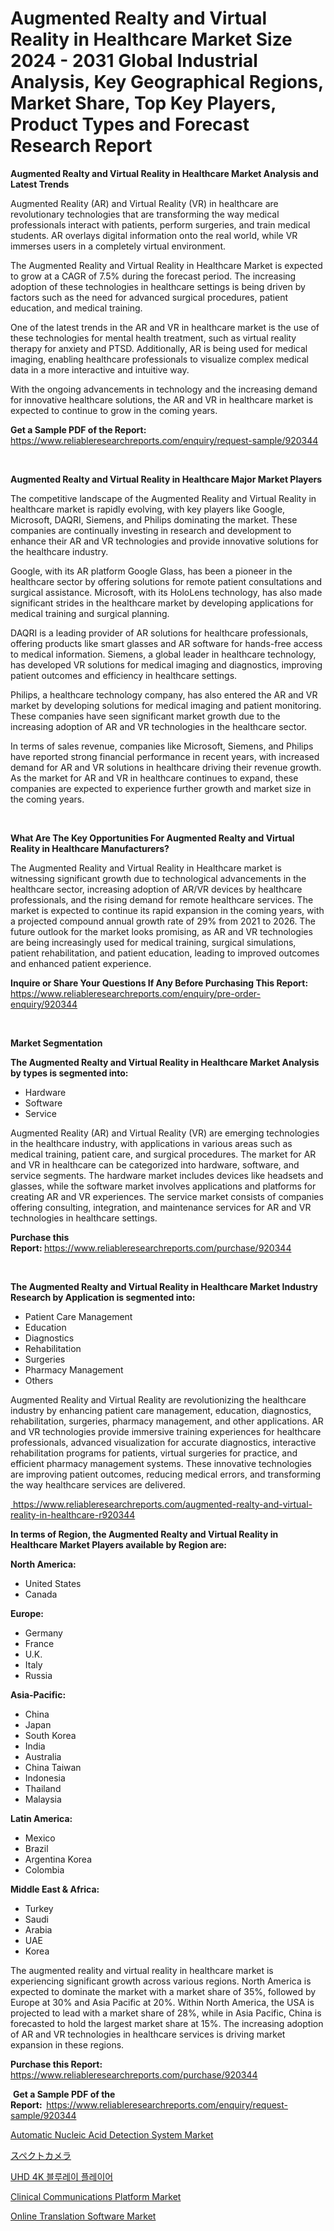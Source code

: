 <p><h1>Augmented Realty and Virtual Reality in Healthcare Market Size 2024 - 2031 Global Industrial Analysis, Key Geographical Regions, Market Share, Top Key Players, Product Types and Forecast Research Report</h1></p><p><strong>Augmented Realty and Virtual Reality in Healthcare Market Analysis and Latest Trends</strong></p>
<p><p>Augmented Reality (AR) and Virtual Reality (VR) in healthcare are revolutionary technologies that are transforming the way medical professionals interact with patients, perform surgeries, and train medical students. AR overlays digital information onto the real world, while VR immerses users in a completely virtual environment. </p><p>The Augmented Reality and Virtual Reality in Healthcare Market is expected to grow at a CAGR of 7.5% during the forecast period. The increasing adoption of these technologies in healthcare settings is being driven by factors such as the need for advanced surgical procedures, patient education, and medical training. </p><p>One of the latest trends in the AR and VR in healthcare market is the use of these technologies for mental health treatment, such as virtual reality therapy for anxiety and PTSD. Additionally, AR is being used for medical imaging, enabling healthcare professionals to visualize complex medical data in a more interactive and intuitive way. </p><p>With the ongoing advancements in technology and the increasing demand for innovative healthcare solutions, the AR and VR in healthcare market is expected to continue to grow in the coming years.</p></p>
<p><strong>Get a Sample PDF of the Report:&nbsp;</strong> <a href="https://www.reliableresearchreports.com/enquiry/request-sample/920344">https://www.reliableresearchreports.com/enquiry/request-sample/920344</a></p>
<p>&nbsp;</p>
<p><strong>Augmented Realty and Virtual Reality in Healthcare Major Market Players</strong></p>
<p><p>The competitive landscape of the Augmented Reality and Virtual Reality in healthcare market is rapidly evolving, with key players like Google, Microsoft, DAQRI, Siemens, and Philips dominating the market. These companies are continually investing in research and development to enhance their AR and VR technologies and provide innovative solutions for the healthcare industry.</p><p>Google, with its AR platform Google Glass, has been a pioneer in the healthcare sector by offering solutions for remote patient consultations and surgical assistance. Microsoft, with its HoloLens technology, has also made significant strides in the healthcare market by developing applications for medical training and surgical planning.</p><p>DAQRI is a leading provider of AR solutions for healthcare professionals, offering products like smart glasses and AR software for hands-free access to medical information. Siemens, a global leader in healthcare technology, has developed VR solutions for medical imaging and diagnostics, improving patient outcomes and efficiency in healthcare settings.</p><p>Philips, a healthcare technology company, has also entered the AR and VR market by developing solutions for medical imaging and patient monitoring. These companies have seen significant market growth due to the increasing adoption of AR and VR technologies in the healthcare sector.</p><p>In terms of sales revenue, companies like Microsoft, Siemens, and Philips have reported strong financial performance in recent years, with increased demand for AR and VR solutions in healthcare driving their revenue growth. As the market for AR and VR in healthcare continues to expand, these companies are expected to experience further growth and market size in the coming years.</p></p>
<p>&nbsp;</p>
<p><strong>What Are The Key Opportunities For Augmented Realty and Virtual Reality in Healthcare Manufacturers?</strong></p>
<p><p>The Augmented Reality and Virtual Reality in Healthcare market is witnessing significant growth due to technological advancements in the healthcare sector, increasing adoption of AR/VR devices by healthcare professionals, and the rising demand for remote healthcare services. The market is expected to continue its rapid expansion in the coming years, with a projected compound annual growth rate of 29% from 2021 to 2026. The future outlook for the market looks promising, as AR and VR technologies are being increasingly used for medical training, surgical simulations, patient rehabilitation, and patient education, leading to improved outcomes and enhanced patient experience.</p></p>
<p><strong>Inquire or Share Your Questions If Any Before Purchasing This Report:</strong> <a href="https://www.reliableresearchreports.com/enquiry/pre-order-enquiry/920344">https://www.reliableresearchreports.com/enquiry/pre-order-enquiry/920344</a></p>
<p>&nbsp;</p>
<p><strong>Market Segmentation</strong></p>
<p><strong>The Augmented Realty and Virtual Reality in Healthcare Market Analysis by types is segmented into:</strong></p>
<p><ul><li>Hardware</li><li>Software</li><li>Service</li></ul></p>
<p><p>Augmented Reality (AR) and Virtual Reality (VR) are emerging technologies in the healthcare industry, with applications in various areas such as medical training, patient care, and surgical procedures. The market for AR and VR in healthcare can be categorized into hardware, software, and service segments. The hardware market includes devices like headsets and glasses, while the software market involves applications and platforms for creating AR and VR experiences. The service market consists of companies offering consulting, integration, and maintenance services for AR and VR technologies in healthcare settings.</p></p>
<p><strong>Purchase this Report:&nbsp;</strong><a href="https://www.reliableresearchreports.com/purchase/920344">https://www.reliableresearchreports.com/purchase/920344</a></p>
<p>&nbsp;</p>
<p><strong>The Augmented Realty and Virtual Reality in Healthcare Market Industry Research by Application is segmented into:</strong></p>
<p><ul><li>Patient Care Management</li><li>Education</li><li>Diagnostics</li><li>Rehabilitation</li><li>Surgeries</li><li>Pharmacy Management</li><li>Others</li></ul></p>
<p><p>Augmented Reality and Virtual Reality are revolutionizing the healthcare industry by enhancing patient care management, education, diagnostics, rehabilitation, surgeries, pharmacy management, and other applications. AR and VR technologies provide immersive training experiences for healthcare professionals, advanced visualization for accurate diagnostics, interactive rehabilitation programs for patients, virtual surgeries for practice, and efficient pharmacy management systems. These innovative technologies are improving patient outcomes, reducing medical errors, and transforming the way healthcare services are delivered.</p></p>
<p><a href="https://www.reliableresearchreports.com/augmented-realty-and-virtual-reality-in-healthcare-r920344">&nbsp;https://www.reliableresearchreports.com/augmented-realty-and-virtual-reality-in-healthcare-r920344</a></p>
<p><strong>In terms of Region, the Augmented Realty and Virtual Reality in Healthcare Market Players available by Region are:</strong></p>
<p>
    <p> <strong> North America: </strong>
        <ul>
            <li>United States</li>
            <li>Canada</li>
        </ul>
        </p> 
    <p> <strong> Europe: </strong>
        <ul>
            <li>Germany</li>
            <li>France</li>
            <li>U.K.</li>
            <li>Italy</li>
            <li>Russia</li>
        </ul>
        </p> 
    <p> <strong> Asia-Pacific: </strong>
        <ul>
            <li>China</li>
            <li>Japan</li>
            <li>South Korea</li>
            <li>India</li>
            <li>Australia</li>
            <li>China Taiwan</li>
            <li>Indonesia</li>
            <li>Thailand</li>
            <li>Malaysia</li>
        </ul>
        </p> 
    <p> <strong> Latin America: </strong>
        <ul>
            <li>Mexico</li>
            <li>Brazil</li>
            <li>Argentina Korea</li>
            <li>Colombia</li>
        </ul>
        </p> 
    <p> <strong> Middle East & Africa: </strong>
        <ul>
            <li>Turkey</li>
            <li>Saudi</li>
            <li>Arabia</li>
            <li>UAE</li>
            <li>Korea</li>
        </ul>
    </p>
    </p>
<p><p>The augmented reality and virtual reality in healthcare market is experiencing significant growth across various regions. North America is expected to dominate the market with a market share of 35%, followed by Europe at 30% and Asia Pacific at 20%. Within North America, the USA is projected to lead with a market share of 28%, while in Asia Pacific, China is forecasted to hold the largest market share at 15%. The increasing adoption of AR and VR technologies in healthcare services is driving market expansion in these regions.</p></p>
<p><strong>Purchase this Report: </strong><a href="https://www.reliableresearchreports.com/purchase/920344">https://www.reliableresearchreports.com/purchase/920344</a></p>
<p>&nbsp;<strong>Get a Sample PDF of the Report:&nbsp;&nbsp;</strong><a href="https://www.reliableresearchreports.com/enquiry/request-sample/920344">https://www.reliableresearchreports.com/enquiry/request-sample/920344</a></p>
<p><strong></strong></p>
<p><p><a href="https://www.linkedin.com/pulse/automatic-nucleic-acid-detection-system-market-report-reveals-y3m2f">Automatic Nucleic Acid Detection System Market</a></p><p><a href="https://medium.com/@abdielkilback/spect%E3%82%AB%E3%83%A1%E3%83%A9%E5%B8%82%E5%A0%B4-%E5%B8%82%E5%A0%B4%E3%82%B7%E3%82%A7%E3%82%A2-%E5%B8%82%E5%A0%B4%E5%8B%95%E5%90%91-%E3%81%8A%E3%82%88%E3%81%B3%E5%B0%86%E6%9D%A5%E3%81%AE%E6%88%90%E9%95%B7%E3%82%92%E6%8E%A2%E3%82%8B-d43cdb29d3ff">スペクトカメラ</a></p><p><a href="https://medium.com/@constantinvon/uhd-4k-%EB%B8%94%EB%A3%A8-%EB%A0%88%EC%9D%B4-%ED%94%8C%EB%A0%88%EC%9D%B4%EC%96%B4-%EC%8B%9C%EC%9E%A5-%EA%B7%9C%EB%AA%A8-%EC%8B%9C%EC%9E%A5-%EC%A0%84%EB%A7%9D-%EB%B0%8F-%EC%8B%9C%EC%9E%A5-%EC%98%88%EC%B8%A1-2024%EB%85%84%EB%B6%80%ED%84%B0-2031%EB%85%84-a5a189644fba">UHD 4K 블루레이 플레이어</a></p><p><a href="https://www.linkedin.com/pulse/clinical-communications-platform-market-outlook-industry-overview-l032e">Clinical Communications Platform Market</a></p><p><a href="https://medium.com/@scanw41036/online-translation-software-market-research-report-its-history-and-forecast-2024-to-2031-ba3babd3e594">Online Translation Software Market</a></p></p>